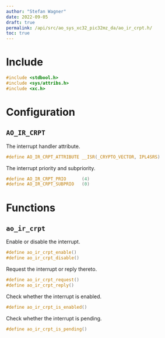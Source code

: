 ```yaml
---
author: "Stefan Wagner"
date: 2022-09-05
draft: true
permalink: /api/src/ao_sys_xc32_pic32mz_da/ao_ir_crpt.h/
toc: true
---
```


# Include

```c
#include <stdbool.h>
#include <sys/attribs.h>
#include <xc.h>
```

# Configuration

## `AO_IR_CRPT`

The interrupt handler attribute.

```c
#define AO_IR_CRPT_ATTRIBUTE __ISR(_CRYPTO_VECTOR, IPL4SRS)
```

The interrupt priority and subpriority.

```c
#define AO_IR_CRPT_PRIO      (4)
#define AO_IR_CRPT_SUBPRIO   (0)
```

# Functions

## `ao_ir_crpt`

Enable or disable the interrupt.

```c
#define ao_ir_crpt_enable()
#define ao_ir_crpt_disable()
```

Request the interrupt or reply thereto.

```c
#define ao_ir_crpt_request()
#define ao_ir_crpt_reply()
```

Check whether the interrupt is enabled.

```c
#define ao_ir_crpt_is_enabled()
```

Check whether the interrupt is pending.

```c
#define ao_ir_crpt_is_pending()
```
